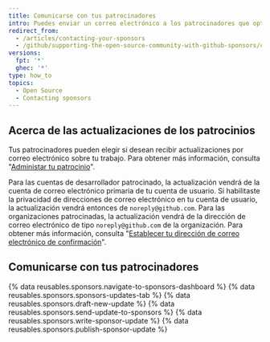 ```yaml
---
title: Comunicarse con tus patrocinadores
intro: Puedes enviar un correo electrónico a los patrocinadores que optaron por recibir actualizaciones sobre tu trabajo.
redirect_from:
  - /articles/contacting-your-sponsors
  - /github/supporting-the-open-source-community-with-github-sponsors/contacting-your-sponsors
versions:
  fpt: '*'
  ghec: '*'
type: how_to
topics:
  - Open Source
  - Contacting sponsors
---
```


## Acerca de las actualizaciones de los patrocinios

Tus patrocinadores pueden elegir si desean recibir actualizaciones por correo electrónico sobre tu trabajo. Para obtener más información, consulta "[Administar tu patrocinio](/sponsors/sponsoring-open-source-contributors/managing-your-sponsorship)".

Para las cuentas de desarrollador patrocinado, la actualización vendrá de la cuenta de correo electrónico primaria de tu cuenta de usuario. Si habilitaste la privacidad de direcciones de correo electrónico en tu cuenta de usuario, la actualización vendrá entonces de `noreply@github.com`. Para las organizaciones patrocinadas, la actualización vendrá de la dirección de correo electrónico de tipo `noreply@github.com` de la organización. Para obtener más información, consulta "[Establecer tu dirección de correo electrónico de confirmación](/articles/setting-your-commit-email-address)".

## Comunicarse con tus patrocinadores

{% data reusables.sponsors.navigate-to-sponsors-dashboard %}
{% data reusables.sponsors.sponsors-updates-tab %}
{% data reusables.sponsors.draft-new-update %}
{% data reusables.sponsors.send-update-to-sponsors %}
{% data reusables.sponsors.write-sponsor-update %}
{% data reusables.sponsors.publish-sponsor-update %}
